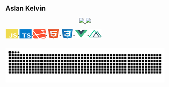 ## Aslan Kelvin

<div align="center">
  <a href="https://github.com/4slan-g">
  <img height="180em" src="https://github-readme-stats.vercel.app/api?username=4slan-g&show_icons=true&theme=vue-dark&include_all_commits=true&count_private=true"/>
  <img height="180em" src="https://github-readme-stats.vercel.app/api/top-langs/?username=4slan-g&layout=compact&langs_count=7&theme=vue-dark"/>
</div>


<div style="display: inline_block"><br>
 <img align="center" alt="Javascript" height="30" width="40" src="https://raw.githubusercontent.com/devicons/devicon/master/icons/javascript/javascript-plain.svg">
  <img align="center" alt="Typescript" height="30" width="40" src="https://raw.githubusercontent.com/devicons/devicon/master/icons/typescript/typescript-plain.svg">
  <img align="center" alt="Laravel" height="30" width="40" src="https://raw.githubusercontent.com/devicons/devicon/master/icons/laravel/laravel-plain.svg">
  <img align="center" alt="HTML" height="30" width="40" src="https://raw.githubusercontent.com/devicons/devicon/master/icons/html5/html5-original.svg">
  <img align="center" alt="CSS" height="30" width="40" src="https://raw.githubusercontent.com/devicons/devicon/master/icons/css3/css3-original.svg">
  <img align="center" alt="Vue js" height="30" width="40" src="https://raw.githubusercontent.com/devicons/devicon/master/icons/vuejs/vuejs-original.svg">
  <img align="center" alt="Nuxt js" height="30" width="40" src="https://raw.githubusercontent.com/devicons/devicon/master/icons/nuxtjs/nuxtjs-original.svg">
</div>

##

<div>

[//]: # (<div>)

[//]: # (    <a href="https://www.youtube.com/" target="_blank">)

[//]: # (        <img src="https://img.shields.io/badge/YouTube-FF0000?style=for-the-badge&logo=youtube&logoColor=white" target="_blank">)

[//]: # (    </a>)

[//]: # (    <a href="https://instagram.com/" target="_blank">)

[//]: # (        <img src="https://img.shields.io/badge/-Instagram-%23E4405F?style=for-the-badge&logo=instagram&logoColor=white" target="_blank">)

[//]: # (    </a>)

[//]: # (    <a href="https://www.twitch.tv/" target="_blank">)

[//]: # (        <img src="https://img.shields.io/badge/Twitch-9146FF?style=for-the-badge&logo=twitch&logoColor=white" target="_blank">)

[//]: # (    </a>)

[//]: # (    <a href="https://discord.gg/" target="_blank">)

[//]: # (        <img src="https://img.shields.io/badge/Discord-7289DA?style=for-the-badge&logo=discord&logoColor=white" target="_blank">)

[//]: # (    </a>)

[//]: # (    <a href = "mailto:">)

[//]: # (        <img src="https://img.shields.io/badge/-Gmail-%23333?style=for-the-badge&logo=gmail&logoColor=white" target="_blank">)

[//]: # (    </a>)

[//]: # (    <a href="https://www.linkedin.com/in/" target="_blank">)

[//]: # (        <img src="https://img.shields.io/badge/-LinkedIn-%230077B5?style=for-the-badge&logo=linkedin&logoColor=white" target="_blank">)

[//]: # (    </a>)

[//]: # (</div>)

<style>
    :root {
    --ce: transparent;
    --c0: transparent;
    }
</style>   

![Snake animation](https://github.com/4slan-g/4slan-g/blob/output/github-contribution-grid-snake.svg)
</div>
